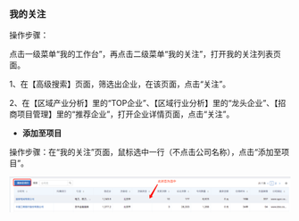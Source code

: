 ### 我的关注

操作步骤：

点击一级菜单“我的工作台”，再点击二级菜单“我的关注”，打开我的关注列表页面。

1、在【高级搜索】页面，筛选出企业，在该页面，点击“关注”。

2、在【区域产业分析】里的“TOP企业”、【区域行业分析】里的“龙头企业”、【招商项目管理】里的“推荐企业”，打开企业详情页面，点击“关注”。



* **添加至项目**

操作步骤：在“我的关注”页面，鼠标选中一行（不点击公司名称），点击“添加至项目”。

![](/assets/tjzxm.png)



